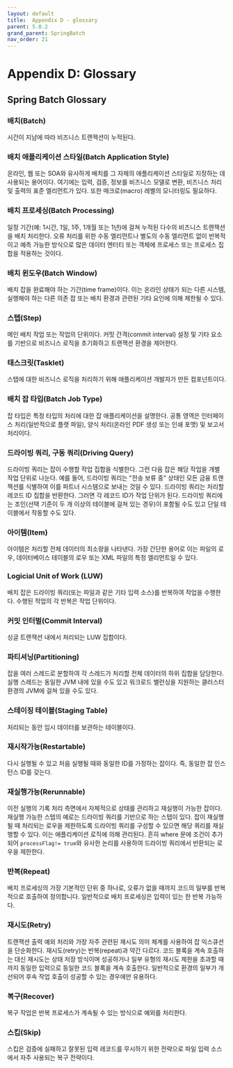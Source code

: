 ```yaml
---
layout: default
title:  Appendix D - glossary
parent: 5.0.2
grand_parent: SpringBatch
nav_order: 21
---
```



# Appendix D: Glossary


## Spring Batch Glossary


### 배치(Batch)
시간이 지남에 따라 비즈니스 트랜젝션이 누적된다.

### 배치 애플리케이션 스타일(Batch Application Style)
온라인, 웹 또는 SOA와 유사하게 배치를 그 자체의 애플리케이션 스타일로 지정하는 데 사용되는 용어이다. 여기에는 입력, 검증, 정보를 비즈니스 모델로 변환, 비즈니스 처리 및 출력의 표준 엘리먼트가 있다. 또한 매크로(macro) 레벨의 모니터링도 필요하다.


### 배치 프로세싱(Batch Processing)
일정 기간(예: 1시간, 1일, 1주, 1개월 또는 1년)에 걸쳐 누적된 다수의 비즈니스 트랜잭션을 배치 처리한다. 오류 처리를 위한 수동 엘리먼트나 별도의 수동 엘리먼트 없이 반복적이고 예측 가능한 방식으로 많은 데이터 엔터티 또는 객체에 프로세스 또는 프로세스 집합을 적용하는 것이다.


### 배치 윈도우(Batch Window)
배치 잡을 완료해야 하는 기간(time frame)이다. 이는 온라인 상태가 되는 다른 시스템, 실행해야 하는 다른 의존 잡 또는 배치 환경과 관련된 기타 요인에 의해 제한될 수 있다.


### 스텝(Step)
메인 배치 작업 또는 작업의 단위이다. 커밋 간격(commit interval) 설정 및 기타 요소를 기반으로 비즈니스 로직을 초기화하고 트랜잭션 환경을 제어한다.


### 태스크릿(Tasklet)
스텝에 대한 비즈니스 로직을 처리하기 위해 애플리케이션 개발자가 만든 컴포넌트이다.


### 배치 잡 타입(Batch Job Type)
잡 타입은 특정 타입의 처리에 대한 잡 애플리케이션을 설명한다. 공통 영역은 인터페이스 처리(일반적으로 플랫 파일), 양식 처리(온라인 PDF 생성 또는 인쇄 포맷) 및 보고서 처리이다.


### 드라이빙 쿼리, 구동 쿼리(Driving Query)
드라이빙 쿼리는 잡이 수행할 작업 집합을 식별한다. 그런 다음 잡은 해당 작업을 개별 작업 단위로 나눈다. 예를 들어, 드라이빙 쿼리는 "전송 보류 중" 상태인 모든 금융 트랜젝션를 식별하여 이를 파트너 시스템으로 보내는 것일 수 있다. 드라이빙 쿼리는 처리할 레코드 ID 집합을 반환한다. 그러면 각 레코드 ID가 작업 단위가 된다. 드라이빙 쿼리에는 조인(선택 기준이 두 개 이상의 테이블에 걸쳐 있는 경우)이 포함될 수도 있고 단일 테이블에서 작동할 수도 있다.


### 아이템(Item)
아이템은 처리할 전체 데이터의 최소량을 나타낸다. 가장 간단한 용어로 이는 파일의 로우, 데이터베이스 테이블의 로우 또는 XML 파일의 특정 엘리먼트일 수 있다.


### Logicial Unit of Work (LUW)
배치 잡은 드라이빙 쿼리(또는 파일과 같은 기타 입력 소스)를 반복하여 작업을 수행한다. 수행된 작업의 각 반복은 작업 단위이다.


### 커밋 인터벌(Commit Interval)
싱글 트랜잭션 내에서 처리되는 LUW 집합이다.


### 파티셔닝(Partitioning)
잡을 여러 스레드로 분할하여 각 스레드가 처리할 전체 데이터의 하위 집합을 담당한다. 실행 스레드는 동일한 JVM 내에 있을 수도 있고 워크로드 밸런싱을 지원하는 클러스터 환경의 JVM에 걸쳐 있을 수도 있다.


### 스테이징 테이블(Staging Table)
처리되는 동안 임시 데이터를 보관하는 테이블이다.


### 재시작가능(Restartable)
다시 실행될 수 있고 처음 실행될 때와 동일한 ID를 가정하는 잡이다. 즉, 동일한 잡 인스턴스 ID를 갖는다.


### 재실행가능(Rerunnable)
이전 실행의 기록 처리 측면에서 자체적으로 상태를 관리하고 재실행이 가능한 잡이다. 재실행 가능한 스텝의 예로는 드라이빙 쿼리를 기반으로 하는 스텝이 있다. 잡이 재실행될 때 처리되는 로우을 제한하도록 드라이빙 쿼리를 구성할 수 있으면 해당 쿼리를 재실행할 수 있다. 이는 애플리케이션 로직에 의해 관리된다. 흔히 where 문에 조건이 추가되어 `processFlag!= true`와 유사한 논리를 사용하여 드라이빙 쿼리에서 반환되는 로우을 제한한다.


### 반복(Repeat)
배치 프로세싱의 가장 기본적인 단위 중 하나로, 오류가 없을 때까지 코드의 일부를 반복적으로 호출하여 정의합니다. 일반적으로 배치 프로세싱은 입력이 있는 한 반복 가능하다.


### 재시도(Retry)
트랜잭션 출력 예외 처리와 가장 자주 관련된 재시도 의미 체계를 사용하여 잡 익스큐션을 단순화한다. 재시도(retry)는 반복(repeat)과 약간 다르다. 코드 블록을 계속 호출하는 대신 재시도는 상태 저장 방식이며 성공하거나 일부 유형의 재시도 제한을 초과할 때까지 동일한 입력으로 동일한 코드 블록을 계속 호출한다. 일반적으로 환경의 일부가 개선되어 후속 작업 호출이 성공할 수 있는 경우에만 유용하다.


### 복구(Recover)
복구 작업은 반복 프로세스가 계속될 수 있는 방식으로 예외를 처리한다.


### 스킵(Skip)
스킵은 검증에 실패하고 잘못된 입력 레코드를 무시하기 위한 전략으로 파일 입력 소스에서 자주 사용되는 복구 전략이다.